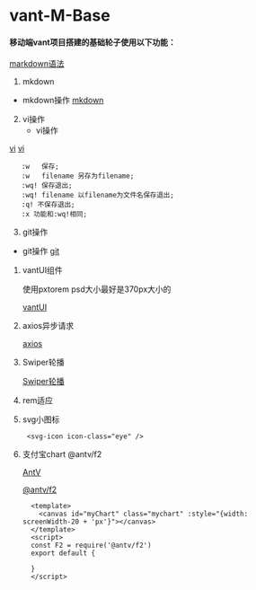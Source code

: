# vant-M-Base

#### 移动端vant项目搭建的基础轮子使用以下功能：

  [markdown语法](https://www.runoob.com/markdown/md-tutorial.html)

1. mkdown
  - mkdown操作
  [mkdown](https://www.runoob.com/markdown/md-lists.html)

2. vi操作
   - vi操作

  [vi](https://www.cnblogs.com/sriba/p/8043471.html)
  [vi](http://blog.sina.com.cn/s/blog_6d09b5750100vx3u.html)
```
   :w   保存;
   :w   filename 另存为filename;
   :wq! 保存退出;
   :wq! filename 以filename为文件名保存退出;
   :q! 不保存退出;
   :x 功能和:wq!相同;

```
3. git操作
  - git操作
  [git](https://segmentfault.com/a/1190000011673663)



1. vantUI组件

    使用pxtorem psd大小最好是370px大小的

    [vantUI](https://youzan.github.io/vant/#/zh-CN/intro)

2. axios异步请求

    [axios](https://www.kancloud.cn/yunye/axios/234845)

3. Swiper轮播

    [Swiper轮播](https://www.swiper.com.cn/demo/index.html)

4. rem适应

5. svg小图标

    ```
     <svg-icon icon-class="eye" />
    ```

6. 支付宝chart @antv/f2

    [AntV](https://antv.alipay.com/zh-cn/index.html#__products)

    [@antv/f2](http://antv.alipay.com/zh-cn/f2/3.x/)

    ```
      <template>
        <canvas id="myChart" class="mychart" :style="{width: screenWidth-20 + 'px'}"></canvas>
      </template>
      <script>
      const F2 = require('@antv/f2')
      export default {

      }
      </script>
    ```



